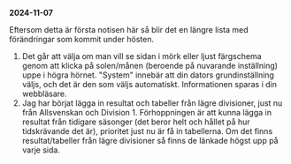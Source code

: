 **2024-11-07**

Eftersom detta är första notisen här så blir det en längre lista med förändringar som kommit under hösten.

1. Det går att välja om man vill se sidan i mörk eller ljust färgschema genom att klicka på solen/månen (beroende på nuvarande inställning) uppe i högra hörnet. "System" innebär att din dators grundinställning väljs, och det är den som väljs automatiskt. Informationen sparas i din webbläsare.
2. Jag har börjat lägga in resultat och tabeller från lägre divisioner, just nu från Allsvenskan och Division 1. Förhoppningen är att kunna lägga in resultat från tidigare säsonger (det beror helt och hållet på hur tidskrävande det är), prioritet just nu är få in tabellerna. Om det finns resultat/tabeller från lägre divisioner så finns de länkade högst upp på varje sida.
